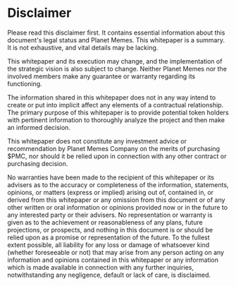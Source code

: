 # Disclaimer

Please read this disclaimer first. It contains essential information about this document's legal status and Planet Memes. This whitepaper is a summary. It is not exhaustive, and vital details may be lacking.&#x20;

This whitepaper and its execution may change, and the implementation of the strategic vision is also subject to change. Neither Planet Memes nor the involved members make any guarantee or warranty regarding its functioning.&#x20;

The information shared in this whitepaper does not in any way intend to create or put into implicit affect any elements of a contractual relationship. The primary purpose of this whitepaper is to provide potential token holders with pertinent information to thoroughly analyze the project and then make an informed decision.&#x20;

This whitepaper does not constitute any investment advice or recommendation by Planet Memes Company on the merits of purchasing $PMC, nor should it be relied upon in connection with any other contract or purchasing decision.&#x20;

No warranties have been made to the recipient of this whitepaper or its advisers as to the accuracy or completeness of the information, statements, opinions, or matters (express or implied) arising out of, contained in, or derived from this whitepaper or any omission from this document or of any other written or oral information or opinions provided now or in the future to any interested party or their advisers. No representation or warranty is given as to the achievement or reasonableness of any plans, future projections, or prospects, and nothing in this document is or should be relied upon as a promise or representation of the future. To the fullest extent possible, all liability for any loss or damage of whatsoever kind (whether foreseeable or not) that may arise from any person acting on any information and opinions contained in this whitepaper or any information which is made available in connection with any further inquiries, notwithstanding any negligence, default or lack of care, is disclaimed.
